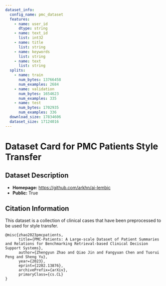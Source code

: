 ```yaml
---
dataset_info:
  config_name: pmc_dataset
  features:
    - name: user_id
      dtype: string
    - name: text_id
      list: int32
    - name: title
      list: string
    - name: keywords
      list: string
    - name: text
      list: string
  splits:
    - name: train
      num_bytes: 13766458
      num_examples: 2684
    - name: validation
      num_bytes: 1654623
      num_examples: 335
    - name: test
      num_bytes: 1702935
      num_examples: 336
  download_size: 17834606
  dataset_size: 17124016
---
```


# Dataset Card for PMC Patients Style Transfer

## Dataset Description

- **Homepage:** https://github.com/arkhn/ai-lembic
- **Public:** True

## Citation Information

This dataset is a collection of clinical cases that have been preprocessed
to be used for style transfer.

```
@misc{zhao2023pmcpatients,
      title={PMC-Patients: A Large-scale Dataset of Patient Summaries and Relations for Benchmarking Retrieval-based Clinical Decision Support Systems},
      author={Zhengyun Zhao and Qiao Jin and Fangyuan Chen and Tuorui Peng and Sheng Yu},
      year={2023},
      eprint={2202.13876},
      archivePrefix={arXiv},
      primaryClass={cs.CL}
}
```
